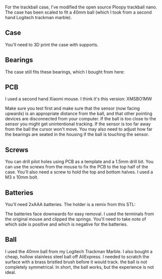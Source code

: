 For the trackball case, I've modified the open source Ploopy trackball nano.
The case has been scaled to fit a 40mm ball (which I took from a second hand Logitech trackman marble).

## Case
You'll need to 3D print the case with supports.

## Bearings
The case still fits these bearings, which I bought from here:

## PCB
I used a second hand Xiaomi mouse. I think it's this version: XMSBO1MW


Make sure you test first and make sure that the sensor (now facing upwards) is an appropriate distance from the ball, and that other pointing devices are disconnected from your computer.
If the ball is too close to the sensor you might get unintentional tracking. If the sensor is too far away from the ball the cursor won't move. You may also need to adjust how far the bearings are seated in the housing if the ball is touching the sensor.

## Screws
You can drill pilot holes using PCB as a template and a 1.5mm drill bit. You can use the screws from the mouse to fix the PCB to the top half of the case.
You'll also need a screw to hold the top and bottom halves. I used a M3 x 10mm bolt.

## Batteries
You'll need 2xAAA batteries.  The holder is a remix from this STL:

The batteries face downwards for easy removal.
I used the terminals from the original mouse and clipped the springs.  You'll need to take note of which side is positive and which is negative for the batteries.

## Ball
I used the 40mm ball from my Logitech Trackman Marble.
I also bought a cheap, hollow stainless steel ball off AliExpress. I needed to scratch the surface with a brass bristled brush before it would track. the ball is not completely symmetrical. In short, the ball works, but the experience is not ideal.
